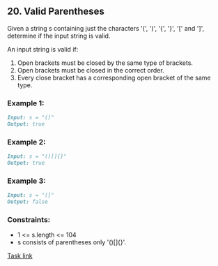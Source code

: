 ## 20. Valid Parentheses

Given a string s containing just the characters '(', ')', '{', '}', '[' and ']', determine if the input string is valid.

An input string is valid if:

1. Open brackets must be closed by the same type of brackets.
2. Open brackets must be closed in the correct order.
3. Every close bracket has a corresponding open bracket of the same type.

### Example 1:
```markdown
Input: s = "()"
Output: true
```

### Example 2:
```markdown
Input: s = "()[]{}"
Output: true
```

### Example 3:
```markdown
Input: s = "(]"
Output: false
```

### Constraints:
- 1 <= s.length <= 104
- s consists of parentheses only '()[]{}'.

[Task link](https://leetcode.com/problems/valid-parentheses/)